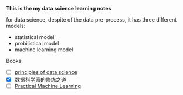 **This is the my data science learning notes**

for data science, despite of the data pre-process, it has three different models:
* statistical model
* probilistical model
* machine learning model

Books:
- [ ]  [principles of data science](https://www.amazon.cn/Principles-of-Data-Science-Ozdemir-Sinan/dp/B01A8T8YNC/ref=sr_1_1?s=digital-text&ie=UTF8&qid=1498013724&sr=1-1&keywords=Principles+of+Data+Science)
- [x]  [数据科学家的修炼之道](https://www.amazon.cn/%E6%95%B0%E6%8D%AE%E7%A7%91%E5%AD%A6%E5%AE%B6%E4%BF%AE%E7%82%BC%E4%B9%8B%E9%81%93-%E7%BE%8E-Zacharias-Voulgaris-%E5%BC%97%E6%A0%BC%E9%87%8C%E6%96%AF/dp/B01E8JCPRO)
- [ ] [Practical Machine Learning](https://www.amazon.cn/Practical-Machine-Learning-Gollapudi-Sunila/dp/B00YSIL7MA/ref=sr_1_4?s=books&ie=UTF8&qid=1498013501&sr=1-4&keywords=practical+machine+learning+with)